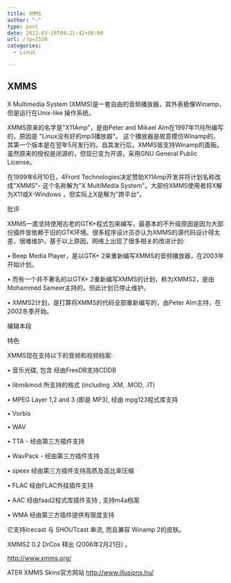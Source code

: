 ```yaml
---
title: XMMS
author: "-"
type: post
date: 2012-03-10T04:21:42+00:00
url: /?p=2530
categories:
  - Linux

---
```

## XMMS
X Multimedia System (XMMS)是一套自由的音频播放器，其外表极像Winamp，但是运行在Unix-like 操作系统。

XMMS原来的名字是"X11Amp"，是由Peter and Mikael Alm在1997年11月所编写的，原因是 "Linux没有好的mp3播放器"。 这个播放器是故意模仿Winamp的，其第一个版本是在翌年5月发行的。自其发行后，XMMS皆支持Winamp的面板。虽然原来的授权是闭源的，但现已变为开源，采用GNU General Public License。
  
在1999年6月10日，4Front Technologies决定赞助X11Amp开发并将计划名称改成"XMMS"- 这个名称解为"X MultiMedia System"。大部份XMMS使用者将X解为X11或X-Windows ，但实际上X是解为"跨平台"。
  
批评
  
XMMS一直坚持使用古老的GTK+程式包来编写，最基本的不升级原因是因为大部份插件皆依赖于旧的GTK环境。很多程序设计员亦认为XMMS的源代码设计得太差，很难维护。基于以上原因，网络上出现了很多相关的改进计划: 
  
• Beep Media Player，是以GTK+ 2来重新编写XMMS的音频播放器，在2003年开始计划。
  
• 而有一个并不著名的以GTK+ 2重新编写XMMS的计划，称为XMMS2，是由Mohammed Sameer主持的，但此计划已停止维护。
  
• XMMS2计划，是打算将XMMS的代码全部重新编写的，由Peter Alm主持，在2002冬季开始。
  
编辑本段
  
特色

XMMS现在支持以下的音频和视频档案: 
  
• 音乐光碟, 包含 经由FreeDB支持CDDB
  
• libmikmod 所支持的格式 (including .XM, .MOD, .IT)
  
• MPEG Layer 1,2 and 3 (即是 MP3), 经由 mpg123程式库支持
  
• Vorbis
  
• WAV
  
• TTA - 经由第三方插件支持
  
• WavPack - 经由第三方插件支持
  
• speex 经由第三方插件支持高质及高比率压缩
  
• FLAC 经由FLAC外挂插件支持
  
• AAC 经由faad2程式库插件支持 , 支持m4a档案
  
• WMA 经由第三方插件提供有限度支持
  
它支持Icecast 与 SHOUTcast 串流, 而且兼容 Winamp 2的皮肤。

XMMS2 0.2 DrCox 释出 (2006年2月21日) 。

http://www.xmms.org/
  
ATER XMMS Skins官方网站 http://www.illusions.hu/